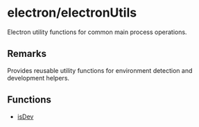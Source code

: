 # electron/electronUtils

Electron utility functions for common main process operations.

## Remarks

Provides reusable utility functions for environment detection and development helpers.

## Functions

- [isDev](functions/isDev.md)
